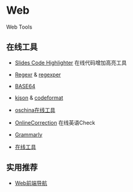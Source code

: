 # Web
Web Tools


## 在线工具

- [Slides Code Highlighter](https://romannurik.github.io/SlidesCodeHighlighter/) 在线代码增加高亮工具

- [Regexr](http://www.regexr.com/) & [regexper](https://regexper.com/)

- [BASE64](http://www1.tc711.com/tool/BASE64.htm)

- [kjson](http://www.kjson.com/) & [codeformat](http://tool.oschina.net/codeformat/json)

- [oschina在线工具](http://tool.oschina.net/)

- [OnlineCorrection](http://www.onlinecorrection.com/) 在线英语Check

- [Grammarly](https://www.grammarly.com/)

- [在线工具](http://tool.lu/)

## 实用推荐  

- [Web前端导航](http://www.alloyteam.com/nav/)






